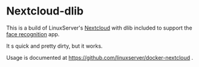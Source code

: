 # Nextcloud-dlib

This is a build of LinuxServer's [Nextcloud](https://github.com/linuxserver/docker-nextcloud) with dlib included to support the [face recognition](https://apps.nextcloud.com/apps/facerecognition) app.

It s quick and pretty dirty, but it works.

Usage is documented at https://github.com/linuxserver/docker-nextcloud .
